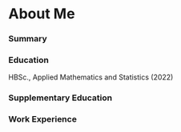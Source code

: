 # About Me

### Summary


### Education
HBSc., Applied Mathematics and Statistics (2022)

### Supplementary Education 


### Work Experience

